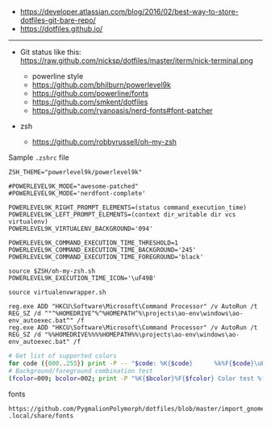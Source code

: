 * https://developer.atlassian.com/blog/2016/02/best-way-to-store-dotfiles-git-bare-repo/
* https://dotfiles.github.io/

-----
* Git status like this: https://raw.github.com/nicksp/dotfiles/master/iterm/nick-terminal.png
    * powerline style
    * https://github.com/bhilburn/powerlevel9k
    * https://github.com/powerline/fonts
    * https://github.com/smkent/dotfiles
    * https://github.com/ryanoasis/nerd-fonts#font-patcher

* zsh
    * https://github.com/robbyrussell/oh-my-zsh


Sample `.zshrc` file
```shell
ZSH_THEME="powerlevel9k/powerlevel9k"

#POWERLEVEL9K_MODE="awesome-patched"
#POWERLEVEL9K_MODE='nerdfont-complete'

POWERLEVEL9K_RIGHT_PROMPT_ELEMENTS=(status command_execution_time)
POWERLEVEL9K_LEFT_PROMPT_ELEMENTS=(context dir_writable dir vcs virtualenv)
POWERLEVEL9K_VIRTUALENV_BACKGROUND='094'

POWERLEVEL9K_COMMAND_EXECUTION_TIME_THRESHOLD=1
POWERLEVEL9K_COMMAND_EXECUTION_TIME_BACKGROUND='245'
POWERLEVEL9K_COMMAND_EXECUTION_TIME_FOREGROUND='black'

source $ZSH/oh-my-zsh.sh
POWERLEVEL9K_EXECUTION_TIME_ICON='\uF49B'

source virtualenvwrapper.sh
```

```
reg.exe ADD "HKCU\Software\Microsoft\Command Processor" /v AutoRun /t REG_SZ /d ^"^%HOMEDRIVE^%^%HOMEPATH^%\projects\ao-env\windows\ao-env_autoexec.bat^" /f
reg.exe ADD "HKCU\Software\Microsoft\Command Processor" /v AutoRun /t REG_SZ /d "%%HOMEDRIVE%%%%HOMEPATH%%\projects\ao-env\windows\ao-env_autoexec.bat" /f
```

```zsh
# Get list of supported colors
for code ({000..255}) print -P -- "$code: %K{$code}      %k%F{$code}\uE0B0 Foreground%f"
# Background/foreground combination test
(fcolor=009; bcolor=002; print -P "%K{$bcolor}%F{$fcolor} Color test %f%k%F{$bcolor}\uE0B0%f")
```

fonts
```
https://github.com/PygmalionPolymorph/dotfiles/blob/master/import_gnome_terminal
.local/share/fonts
```
